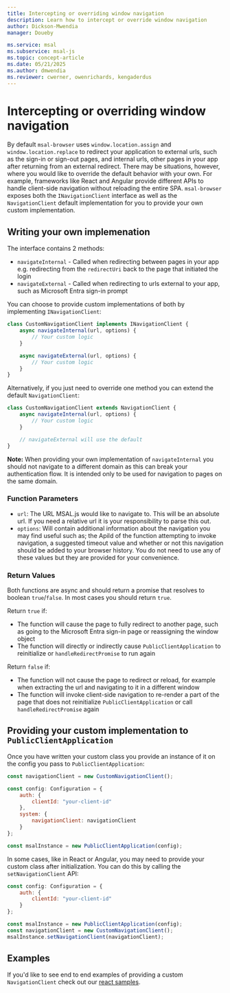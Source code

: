 ```yaml
---
title: Intercepting or overriding window navigation
description: Learn how to intercept or override window navigation
author: Dickson-Mwendia
manager: Doueby

ms.service: msal
ms.subservice: msal-js
ms.topic: concept-article
ms.date: 05/21/2025
ms.author: dmwendia
ms.reviewer: cwerner, owenrichards, kengaderdus
---
```

# Intercepting or overriding window navigation

By default `msal-browser` uses `window.location.assign` and `window.location.replace` to redirect your application to external urls, such as the sign-in or sign-out pages, and internal urls, other pages in your app after returning from an external redirect. There may be situations, however, where you would like to override the default behavior with your own. For example, frameworks like React and Angular provide different APIs to handle client-side navigation without reloading the entire SPA. `msal-browser` exposes both the `INavigationClient` interface as well as the `NavigationClient` default implementation for you to provide your own custom implementation.

## Writing your own implemenation

The interface contains 2 methods:

- `navigateInternal` - Called when redirecting between pages in your app e.g. redirecting from the `redirectUri` back to the page that initiated the login
- `navigateExternal` - Called when redirecting to urls external to your app, such as Microsoft Entra sign-in prompt

You can choose to provide custom implementations of both by implementing `INavigationClient`:

```javascript
class CustomNavigationClient implements INavigationClient {
    async navigateInternal(url, options) {
        // Your custom logic
    }

    async navigateExternal(url, options) {
        // Your custom logic
    }
}
```

Alternatively, if you just need to override one method you can extend the default `NavigationClient`:

```javascript
class CustomNavigationClient extends NavigationClient {
    async navigateInternal(url, options) {
        // Your custom logic
    }

    // navigateExternal will use the default
}
```

**Note:** When providing your own implementation of `navigateInternal` you should not navigate to a different domain as this can break your authentication flow. It is intended only to be used for navigation to pages on the same domain.

### Function Parameters

- `url`: The URL MSAL.js would like to navigate to. This will be an absolute url. If you need a relative url it is your responsibility to parse this out.
- `options`: Will contain additional information about the navigation you may find useful such as; the ApiId of the function attempting to invoke navigation, a suggested timeout value and whether or not this navigation should be added to your browser history. You do not need to use any of these values but they are provided for your convenience.

### Return Values

Both functions are async and should return a promise that resolves to boolean `true`/`false`. In most cases you should return `true`.

Return `true` if:

- The function will cause the page to fully redirect to another page, such as going to the Microsoft Entra sign-in page or reassigning the window object
- The function will directly or indirectly cause `PublicClientApplication` to reinitialize or `handleRedirectPromise` to run again

Return `false` if:

- The function will not cause the page to redirect or reload, for example when extracting the url and navigating to it in a different window
- The function will invoke client-side navigation to re-render a part of the page that does not reinitialize `PublicClientApplication` or call `handleRedirectPromise` again

## Providing your custom implementation to `PublicClientApplication`

Once you have written your custom class you provide an instance of it on the config you pass to `PublicClientApplication`:

```javascript
const navigationClient = new CustomNavigationClient();

const config: Configuration = {
    auth: {
        clientId: "your-client-id"
    },
    system: {
        navigationClient: navigationClient
    }
};

const msalInstance = new PublicClientApplication(config);
```

In some cases, like in React or Angular, you may need to provide your custom class after initialization. You can do this by calling the `setNavigationClient` API:

```javascript
const config: Configuration = {
    auth: {
        clientId: "your-client-id"
    }
};

const msalInstance = new PublicClientApplication(config);
const navigationClient = new CustomNavigationClient();
msalInstance.setNavigationClient(navigationClient);
```

## Examples

If you'd like to see end to end examples of providing a custom `NavigationClient` check out our [react samples](https://github.com/AzureAD/microsoft-authentication-library-for-js/tree/dev/samples/msal-react-samples).
